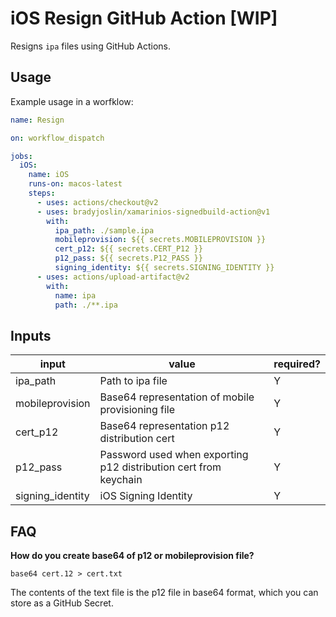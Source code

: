 # iOS Resign GitHub Action [WIP]

Resigns `ipa` files using GitHub Actions.

## Usage

Example usage in a worfklow:

```yaml
name: Resign

on: workflow_dispatch

jobs:
  iOS:
    name: iOS
    runs-on: macos-latest
    steps:
      - uses: actions/checkout@v2
      - uses: bradyjoslin/xamarinios-signedbuild-action@v1
        with:
          ipa_path: ./sample.ipa
          mobileprovision: ${{ secrets.MOBILEPROVISION }}
          cert_p12: ${{ secrets.CERT_P12 }}
          p12_pass: ${{ secrets.P12_PASS }}
          signing_identity: ${{ secrets.SIGNING_IDENTITY }}
      - uses: actions/upload-artifact@v2
        with:
          name: ipa
          path: ./**.ipa
```

## Inputs

| input            | value                                                            | required? |
| ---------------- | ---------------------------------------------------------------- | --------- |
| ipa_path         | Path to ipa file                                                 | Y         |
| mobileprovision  | Base64 representation of mobile provisioning file                | Y         |
| cert_p12         | Base64 representation p12 distribution cert                      | Y         |
| p12_pass         | Password used when exporting p12 distribution cert from keychain | Y         |
| signing_identity | iOS Signing Identity                                             | Y         |

## FAQ

**How do you create base64 of p12 or mobileprovision file?**

`base64 cert.12 > cert.txt`

The contents of the text file is the p12 file in base64 format, which you can store as a GitHub Secret.
